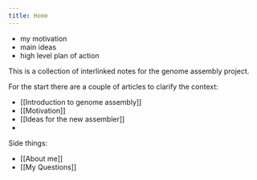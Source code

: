 ```yaml
---
title: Home
---
```


- my motivation
- main ideas
- high level plan of action

This is a collection of interlinked notes for the genome assembly project.

For the start there are a couple of articles to clarify the context:
- [[Introduction to genome assembly]]
- [[Motivation]]
- [[Ideas for the new assembler]]
- 


Side things:
- [[About me]]
- [[My Questions]]
